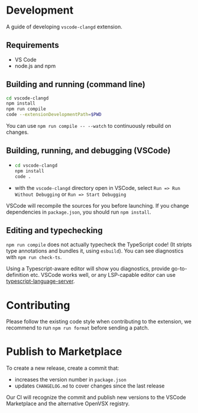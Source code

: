 # Development

A guide of developing `vscode-clangd` extension.

## Requirements

* VS Code
* node.js and npm

## Building and running (command line)

```bash
cd vscode-clangd
npm install
npm run compile
code --extensionDevelopmentPath=$PWD
```

You can use `npm run compile -- --watch` to continuously rebuild on changes.

## Building, running, and debugging (VSCode)

- ```bash
  cd vscode-clangd
  npm install
  code .
  ```
- with the `vscode-clangd` directory open in VSCode, select
  `Run => Run Without Debugging` or `Run => Start Debugging`

VSCode will recompile the sources for you before launching.
If you change dependencies in `package.json`, you should run `npm install`.

## Editing and typechecking

`npm run compile` does not actually typecheck the TypeScript code!
(It stripts type annotations and bundles it, using `esbuild`).
You can see diagnostics with `npm run check-ts`.

Using a Typescript-aware editor will show you diagnostics, provide
go-to-definition etc. VSCode works well, or any LSP-capable editor can use
[typescript-language-server](https://github.com/typescript-language-server/typescript-language-server).

# Contributing

Please follow the existing code style when contributing to the extension, we
recommend to run `npm run format` before sending a patch.

# Publish to Marketplace

To create a new release, create a commit that:

- increases the version number in `package.json`
- updates `CHANGELOG.md` to cover changes since the last release

Our CI will recognize the commit and publish new versions to the VSCode
Marketplace and the alternative OpenVSX registry.
